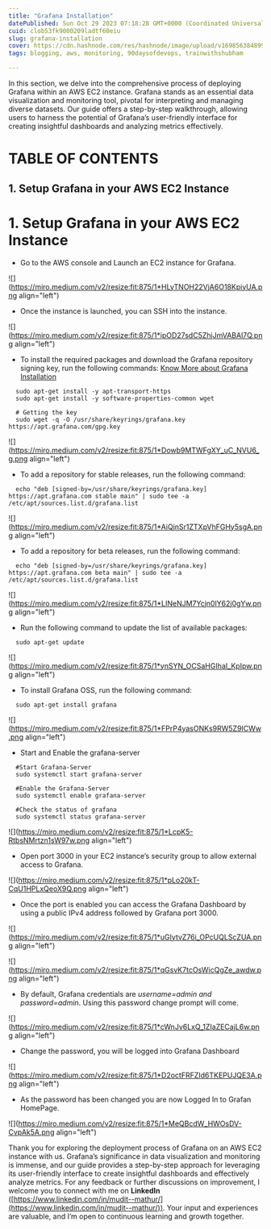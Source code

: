 ```yaml
---
title: "Grafana Installation"
datePublished: Sun Oct 29 2023 07:18:28 GMT+0000 (Coordinated Universal Time)
cuid: clob53fk9000209ladtf60eiu
slug: grafana-installation
cover: https://cdn.hashnode.com/res/hashnode/image/upload/v1698563848993/7146fbec-2c87-4a12-ad7f-a75598a3093b.png
tags: blogging, aws, monitoring, 90daysofdevops, trainwithshubham

---
```


In this section, we delve into the comprehensive process of deploying Grafana within an AWS EC2 instance. Grafana stands as an essential data visualization and monitoring tool, pivotal for interpreting and managing diverse datasets. Our guide offers a step-by-step walkthrough, allowing users to harness the potential of Grafana’s user-friendly interface for creating insightful dashboards and analyzing metrics effectively.

# **TABLE OF CONTENTS**

## **1\. Setup Grafana in your AWS EC2 Instance**

# **1\. Setup Grafana in your AWS EC2 Instance**

* Go to the AWS console and Launch an EC2 instance for Grafana.
    

![](https://miro.medium.com/v2/resize:fit:875/1*HLyTNOH22VjA6O18KpiyUA.png align="left")

* Once the instance is launched, you can SSH into the instance.
    

![](https://miro.medium.com/v2/resize:fit:875/1*ipOD27sdC5ZhjJmVABAl7Q.png align="left")

* To install the required packages and download the Grafana repository signing key, run the following commands: [Know More about Grafana Installation](https://grafana.com/docs/grafana/latest/setup-grafana/installation/)
    

```plaintext
  sudo apt-get install -y apt-transport-https
  sudo apt-get install -y software-properties-common wget

  # Getting the key
  sudo wget -q -O /usr/share/keyrings/grafana.key https://apt.grafana.com/gpg.key
```

![](https://miro.medium.com/v2/resize:fit:875/1*Dowb9MTWFgXY_uC_NVU6_g.png align="left")

* To add a repository for stable releases, run the following command:
    

```plaintext
  echo "deb [signed-by=/usr/share/keyrings/grafana.key] https://apt.grafana.com stable main" | sudo tee -a /etc/apt/sources.list.d/grafana.list
```

![](https://miro.medium.com/v2/resize:fit:875/1*AiQjnSr1ZTXpVhFGHy5sgA.png align="left")

* To add a repository for beta releases, run the following command:
    

```plaintext
  echo "deb [signed-by=/usr/share/keyrings/grafana.key] https://apt.grafana.com beta main" | sudo tee -a /etc/apt/sources.list.d/grafana.list
```

![](https://miro.medium.com/v2/resize:fit:875/1*LINeNJM7Ycjn0lY62j0gYw.png align="left")

* Run the following command to update the list of available packages:
    

```plaintext
  sudo apt-get update
```

![](https://miro.medium.com/v2/resize:fit:875/1*ynSYN_OCSaHGIhaI_KpIpw.png align="left")

* To install Grafana OSS, run the following command:
    

```plaintext
  sudo apt-get install grafana
```

![](https://miro.medium.com/v2/resize:fit:875/1*FPrP4yasONKs9RW5Z9ICWw.png align="left")

* Start and Enable the grafana-server
    

```plaintext
  #Start Grafana-Server
  sudo systemctl start grafana-server

  #Enable the Grafana-Server
  sudo systemctl enable grafana-server

  #Check the status of grafana
  sudo systemctl status grafana-server
```

![](https://miro.medium.com/v2/resize:fit:875/1*LcpK5-RtbsNMrtzn1sW97w.png align="left")

* Open port 3000 in your EC2 instance’s security group to allow external access to Grafana.
    

![](https://miro.medium.com/v2/resize:fit:875/1*pLo20kT-CqU1HPLxQeoX9Q.png align="left")

* Once the port is enabled you can access the Grafana Dashboard by using a public IPv4 address followed by Grafana port 3000.
    

![](https://miro.medium.com/v2/resize:fit:875/1*uGIytvZ76i_OPcUQLScZUA.png align="left")

![](https://miro.medium.com/v2/resize:fit:875/1*qGsvK7tcOsWicQgZe_awdw.png align="left")

* By default, Grafana credentials are *username=admin and password=admin*. Using this password change prompt will come.
    

![](https://miro.medium.com/v2/resize:fit:875/1*cWnJv6LxQ_1ZIaZECajL6w.png align="left")

* Change the password, you will be logged into Grafana Dashboard
    

![](https://miro.medium.com/v2/resize:fit:875/1*D2octFRFZId6TKEPUJQE3A.png align="left")

* As the password has been changed you are now Logged In to Grafan HomePage.
    

![](https://miro.medium.com/v2/resize:fit:875/1*MeQBcdW_HWOsDV-CvpAk5A.png align="left")

Thank you for exploring the deployment process of Grafana on an AWS EC2 instance with us. Grafana’s significance in data visualization and monitoring is immense, and our guide provides a step-by-step approach for leveraging its user-friendly interface to create insightful dashboards and effectively analyze metrics. For any feedback or further discussions on improvement, I welcome you to connect with me on **LinkedIn** ([https://www.linkedin.com/in/mudit--mathur/](https://www.linkedin.com/in/mudit--mathur/)). Your input and experiences are valuable, and I’m open to continuous learning and growth together.